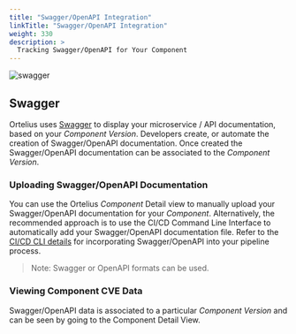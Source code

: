 ```yaml
---
title: "Swagger/OpenAPI Integration"
linkTitle: "Swagger/OpenAPI Integration"
weight: 330
description: >
  Tracking Swagger/OpenAPI for Your Component
---
```



![swagger](/guides/userguide/images/Swagger-logo.png)


## Swagger

Ortelius uses [Swagger](https://swagger.io/) to display your microservice / API documentation, based on your _Component Version_. Developers create, or automate the creation of Swagger/OpenAPI documentation. Once created the Swagger/OpenAPI documentation can be associated to the _Component Version_.

### Uploading Swagger/OpenAPI Documentation

You can use the Ortelius _Component_ Detail view to manually upload your Swagger/OpenAPI documentation for your _Component_. Alternatively, the recommended approach is to use the CI/CD Command Line Interface to automatically add your Swagger/OpenAPI documentation file. Refer to the [CI/CD CLI details](https://github.com/ortelius/ortelius-cli/blob/main/doc/dh.md) for incorporating Swagger/OpenAPI into your pipeline process.

> Note: Swagger or OpenAPI formats can be used.

### Viewing Component CVE Data

Swagger/OpenAPI data is associated to a particular _Component Version_ and can be seen by going to the Component Detail View.